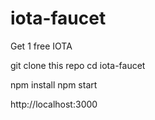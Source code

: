 # iota-faucet
Get 1 free IOTA

git clone this repo
cd iota-faucet

npm install
npm start

http://localhost:3000
